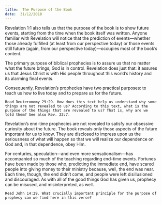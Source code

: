 ```yaml
---
title:  The Purpose of the Book
date:  31/12/2018
---
```


Revelation 1:1 also tells us that the purpose of the book is to show future events, starting from the time when the book itself was written. Anyone familiar with Revelation will notice that the prediction of  events—whether those already fulfilled (at least from our perspective today) or those events still future (again, from our perspective today)—occupies most of the book’s content.

The primary purpose of biblical prophecies is to assure us that no matter what the future brings, God is in control. Revelation does just that: it assures us that Jesus Christ is with His people throughout this world’s history and its alarming final events.

Consequently, Revelation’s prophecies have two practical purposes: to teach us how to live today and to prepare us for the future.

`Read Deuteronomy 29:29. How does this text help us understand why some things are not revealed to us? According to this text, what is the purpose of the things that are revealed to us? That is, why are we told them? See also Rev. 22:7.`

Revelation’s end-time prophecies are not revealed to satisfy our obsessive curiosity about the future. The book reveals only those aspects of the future important for us to know. They are disclosed to impress upon us the seriousness of what will happen so that we will realize our dependence on God and, in that dependence, obey Him.

For centuries, speculation—and even more sensationalism—has accompanied so much of the teaching regarding end-time events. Fortunes have been made by those who, predicting the immediate end, have scared people into giving money to their ministry because, well, the end was near. Each time, though, the end didn’t come, and people were left disillusioned and discouraged. As with all of the good things God has given us, prophecy can be misused, and misinterpreted, as well.

`Read John 14:29. What crucially important principle for the purpose of prophecy can we find here in this verse?`